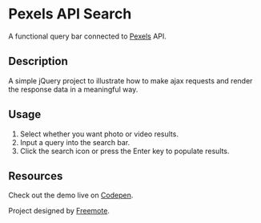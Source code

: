 # Pexels API Search #
A functional query bar connected to [Pexels](https://www.pexels.com) API.  

## Description ##
A simple jQuery project to illustrate how to make ajax requests and render the response data in a meaningful way.

## Usage ##
1. Select whether you want photo or video results.
2. Input a query into the search bar.
3. Click the search icon or press the Enter key to populate results.

## Resources ##
Check out the demo live on [Codepen](https://codepen.io/keanu_xoren/details/RwVyYRy).

Project designed by [Freemote](https://freemote.com).